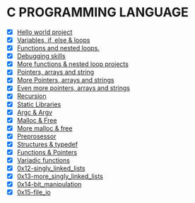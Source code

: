 # C PROGRAMMING LANGUAGE

- [X] [Hello world project](0x00-hello_world)
- [X] [Variables, if, else & loops](0x01-variables_if_else_while)
- [X] [Functions and nested loops.](0x02-functions_nested_loops)
- [X] [Debugging skills](0x03-debugging)
- [X] [More functions & nested loop projects](0x04-more_functions_nested_loops)
- [X] [Pointers, arrays and string](0x05-pointers_arrays_strings)
- [X] [More Pointers, arrays and strings](0x06-pointers_arrays_strings)
- [X] [Even more pointers, arrays and strings](0x07-pointers_arrays_strings)
- [X] [Recursion](0x08-recursion)
- [X] [Static Libraries](0x09-static_libraries)
- [X] [Argc & Argv](0x0A-argc_argv)
- [X] [Malloc & Free](0x0B-malloc_free)
- [X] [More malloc & free](0x0C-more_malloc_free)
- [X] [Preprosessor](0x0D-preprocessor)
- [X] [Structures & typedef](0x0E-structures_typedef)
- [X] [Functions & Pointers](0x0F-function_pointers)
- [X] [Variadic functions](0x10-variadic_functions)
- [x] [0x12-singly_linked_lists](0x12-singly_linked_lists)
- [x] [0x13-more_singly_linked_lists](0x13-more_singly_linked_lists)
- [x] [0x14-bit_manipulation](0x14-bit_manipulation)
- [x] [0x15-file_io](0x15-file_io)

